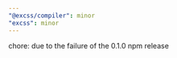 ```yaml
---
"@excss/compiler": minor
"excss": minor
---
```


chore: due to the failure of the 0.1.0 npm release
